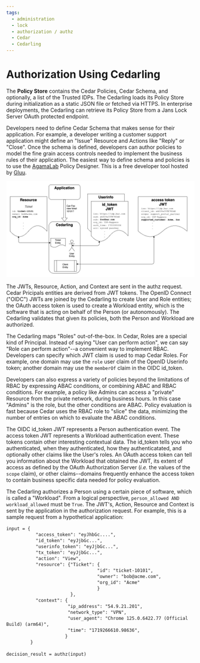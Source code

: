 ```yaml
---
tags:
  - administration
  - lock
  - authorization / authz
  - Cedar
  - Cedarling
---
```


# Authorization Using Cedarling

The __Policy Store__ contains the Cedar Policies, Cedar Schema, and optionally, a list of the 
Trusted IDPs. The Cedarling loads its Policy Store during initialization as a static JSON file
or fetched via HTTPS. In enterprise deployments, the Cedarling can retrieve its Policy Store from
a Jans Lock Server OAuth protected endpoint.

Developers need to define Cedar Schema that makes sense for their application. For example, a 
developer writing a customer support application might define an "Issue" Resource and Actions like
"Reply" or "Close". Once the schema is defined, developers can author policies to model the fine 
grain access controls needed to implement the business rules of their application. The easiest way
to define schema and policies is to use the [AgamaLab](https://cloud.gluu.org/agama-lab) Policy 
Designer. This is a free developer tool hosted by [Gluu](https://gluu.org).

![](../assets/lock-cedarling-diagram-2.jpg)

The JWTs, Resource, Action, and Context are sent in the authz request. Cedar Pricipals entities 
are derived from JWT tokens. The OpenID Connect ("OIDC") JWTs are joined by the Cedarling to create 
User and Role entities; the OAuth access token is used to create a Workload entity, which is the 
software that is acting on behalf of the Person (or autonomously). The Cedarling validates that
given its policies, both the Person and Workload are authorized.

The Cedarling maps "Roles" out-of-the-box. In Cedar, Roles are a special kind of Principal. Instead
of saying "User can perform action", we can say "Role can perform action"--a convenient way to 
implement RBAC. Developers can specify which JWT claim is used to map Cedar Roles. For example, one
domain may use the `role` user claim of the OpenID Userinfo token; another domain may use the 
`memberOf` claim in the OIDC id_token.

Developers can also express a variety of policies beyond the limitations of RBAC by expressing ABAC 
conditions, or combining ABAC and RBAC conditions. For example, a policy like Admins can access a 
"private" Resource from the private network, during business hours. In this case "Admins" is the role, 
but the other conditions are ABAC. Policy evaluation is fast because Cedar uses the RBAC role to 
"slice" the data, minimizing the number of entries on which to evaluate the ABAC conditions.

The OIDC id_token JWT represents a Person authentication event. The access token JWT represents a 
Workload authentication event. These tokens contain other interesting contextual data. The id_token 
tells you who authenticated, when they authenticated, how they authenticatated, and optionally other 
claims like the User's roles. An OAuth access token can tell you information about the Workload that 
obtained the JWT, its extent of access as defined by the OAuth Authorization Server (*i.e.* the 
values of the `scope` claim), or other claims--domains frequently enhance the access token to
contain business specific data needed for policy evaluation.

The Cedarling authorizes a Person using a certain piece of software, which is called a "Workload". 
From a logical perspective, `person_allowed AND workload_allowed` must be `True`. The JWT's, 
Action, Resource and Context is sent by the application in the authorization request. For example, 
this is a sample request from a hypothetical application:

```
input = { 
           "access_token": "eyJhbGc....", 
           "id_token": "eyJjbGc...", 
           "userinfo_token": "eyJjbGc...",
           "tx_token": "eyJjbGc...",
           "action": "View",
           "resource": {"Ticket": {
                                  "id": "ticket-10101", 
                                  "owner": "bob@acme.com", 
                                  "org_id": "Acme"
                                  }
                        },
           "context": {
                       "ip_address": "54.9.21.201",
                       "network_type": "VPN",
                       "user_agent": "Chrome 125.0.6422.77 (Official Build) (arm64)",
                       "time": "1719266610.98636",
                      }
         }

decision_result = authz(input)
```